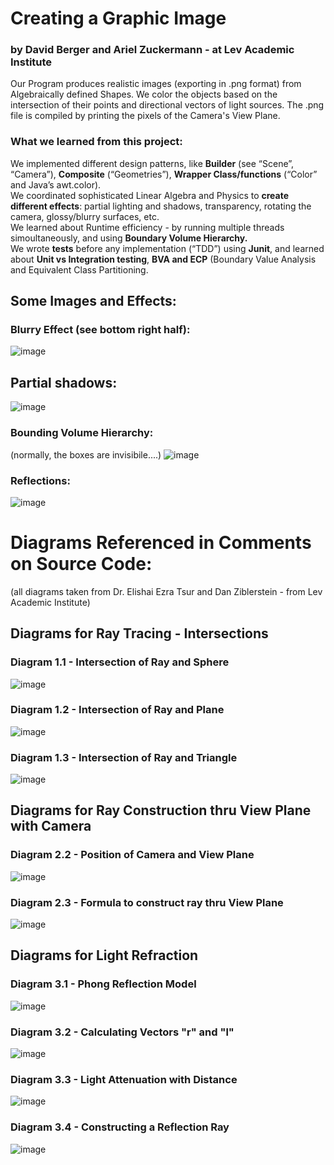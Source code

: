 # Creating a Graphic Image
### by David Berger and Ariel Zuckermann - at Lev Academic Institute
Our Program produces realistic images (exporting in .png format) from Algebraically defined Shapes. We color the objects based on the intersection of their points and directional vectors of light sources. The .png file is compiled by printing the pixels of the Camera's View Plane.

### What we learned from this project:
We implemented different design patterns, like **Builder** (see “Scene”, “Camera”), **Composite** (“Geometries”), **Wrapper Class/functions** (“Color” and Java’s awt.color).  
We coordinated sophisticated Linear Algebra and Physics to **create different effects**: partial lighting and shadows, transparency, rotating the camera, glossy/blurry surfaces, etc.  
We learned about Runtime efficiency - by running multiple threads simoultaneously, and using **Boundary Volume Hierarchy.**   
We wrote **tests** before any implementation (“TDD”) using **Junit**, and learned about **Unit vs Integration testing**, **BVA and ECP** (Boundary Value Analysis and Equivalent Class Partitioning.  

## Some Images and Effects:
### Blurry Effect (see bottom right half):
![image](https://user-images.githubusercontent.com/91850832/173515638-aca0d395-c032-4825-88ac-fa4c457d86d7.png)

## Partial shadows:
![image](https://user-images.githubusercontent.com/91850832/173515301-4c558dbd-73bd-4746-b10f-3ef3d0231001.png)

### Bounding Volume Hierarchy:
(normally, the boxes are invisibile....)
![image](https://user-images.githubusercontent.com/91850832/173515407-0b368052-4fb1-4003-97b7-ba74a6f224c1.png)

### Reflections:
![image](https://user-images.githubusercontent.com/91850832/173515748-6035b8fe-f4a2-4668-a061-3741111ea367.png)

# Diagrams Referenced in Comments on Source Code:
(all diagrams taken from Dr. Elishai Ezra Tsur and Dan Ziblerstein - from Lev Academic Institute)

## Diagrams for Ray Tracing - Intersections
### Diagram 1.1 - Intersection of Ray and Sphere
![image](https://user-images.githubusercontent.com/91850832/159281281-15e89cb6-2558-4bf0-b36d-32e2ce15a943.png)
### Diagram 1.2 - Intersection of Ray and Plane
![image](https://user-images.githubusercontent.com/92029043/159908587-649c250d-e077-469c-8651-2dca974b884a.png)
### Diagram 1.3 - Intersection of Ray and Triangle
![image](https://user-images.githubusercontent.com/92029043/159909319-91e35666-a66d-4fbc-b211-f2284c34d83d.png)


## Diagrams for Ray Construction thru View Plane with Camera
### Diagram 2.2 - Position of Camera and View Plane
![image](https://user-images.githubusercontent.com/91850832/160981229-5ae04570-a83a-4751-8b3c-03cd47db47af.png)
### Diagram 2.3 - Formula to construct ray thru View Plane
![image](https://user-images.githubusercontent.com/91850832/160821202-5832f13e-146d-4e84-8cce-d9ba42a7c018.png)


## Diagrams for Light Refraction
### Diagram 3.1 - Phong Reflection Model
![image](https://user-images.githubusercontent.com/91850832/166256268-64c030f3-36e9-48fc-8a48-c7eedce55d44.png)
### Diagram 3.2 - Calculating Vectors "r" and "l" 
![image](https://user-images.githubusercontent.com/91850832/167423317-a165b981-50ca-43c8-8267-3378e2aa07ed.png)
### Diagram 3.3 - Light Attenuation with Distance
![image](https://user-images.githubusercontent.com/91850832/167838447-e3cdd10e-c49a-4215-a49e-eebf9b0ce4d2.png)
### Diagram 3.4 - Constructing a Reflection Ray
![image](https://user-images.githubusercontent.com/91850832/168073335-3a3b1fc3-62dd-45b0-8d49-a702c07e1c7e.png)

